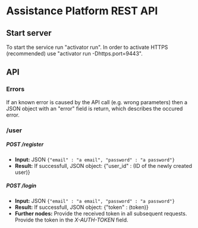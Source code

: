 # Assistance Platform REST API

## Start server
To start the service run "activator run". In order to activate HTTPS (recommended) use "activator run -Dhttps.port=9443".

## API

### Errors
If an known error is caused by the API call (e.g. wrong parameters) then a JSON object with an "error" field is return, which describes the occured error.

### /user
##### POST   /register
* **Input:** JSON `{"email" : "a email", "password" : "a password"}`
* **Result:** If successfull, JSON object: {"user_id" : (ID of the newly created user)}

##### POST   /login
* **Input:** JSON `{"email" : "a email", "password" : "a password"}`
* **Result:** If successfull, JSON object: {"token" : (token)}
* **Further nodes:** Provide the received token in all subsequent requests. Provide the token in the *X-AUTH-TOKEN* field.
